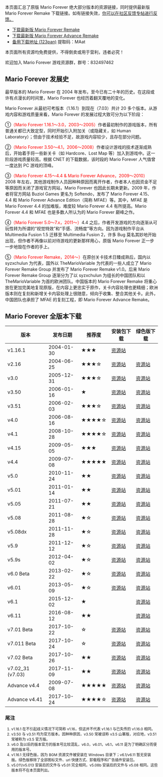 本页面汇总了原版 Mario Forever 绝大部分版本的资源链接，同时提供最新版 Mario Forever Remake 下载链接。如有链接失效，[你可以在社区反馈专帖进行反馈。](https://www.marioforever.net/thread-1635-1-1.html)

- [下载最新版 Mario Forever Remake](https://file.marioforever.net/Mario%20Forever/国内作品/2017/Mario%20Forever%20Remake%20v3.5.rar)
- [下载最新版 Mario Forever Advance Remake](https://file.marioforever.net/Mario%20Forever/国内作品/2017/Mario%20Forever%20Advance%20Remake%20v1.5.rar)
- [备用下载地址 (123pan)](https://www.123pan.com/s/U3vrVv-VD0f.html) 提取码：MAat

本页面所有资源均免费提供，不得倒卖或用于营利，违者必究！

欢迎加入 Mario Forever 游戏资源群，群号：832497462

## Mario Forever 发展史

最早版本的 Mario Forever 在 2004 年发布，至今已有二十年的历史。在这段或许有点漫长的时间里，Mario Forever 也经历着翻天覆地的变化。

Mario Forever 从最初可考版本（1.16.1）到现在（7.03）共计 20 多个版本。从游戏内容和游戏质量来看，Mario Forever 的发展过程大致可分为以下阶段：

①<span style="color:red">（Mario Forever 1.16.1～3.0，2003～2005）</span>作者最初制作的游戏版本，所有普通关都已大致定型，同时开始引入附加关（或隐藏关，如 Human Laboratory）；但由于技术经验不足，故游戏内容较少，且存在部分问题。

②<span style="color:red">（Mario Forever 3.50～4.1，2006～2008）</span>作者设计游戏的技术逐渐成熟后，开始着手将一些新关卡（如 Hardcore、Lost Map 等）加入到游戏中。这一阶段游戏质量较高。根据 CNET 的下载数据，该时段的 Mario Forever 人气值曾一度达到 PC 游戏的顶峰。

③<span style="color:red">（Mario Forever 4.15～4.4 & Mario Forever Advance，2009～2010）</span>2008 年左右，其他游戏制作人员因种种原因而离开作者，作者本人也因资金不足等原因而关闭了游戏官方网站，Mario Forever 也因此长期未更新。2009 年，作者将官方网站 Buziol Games 更名为 Softendo，发布了 Mario Forever 4.15、4.4 和 Mario Forever Advance Edition（简称 MFAE）等。其中，MFAE 是 Mario Forever 4.4 的加难版，难度较 Mario Forever 4.4 有所提高。Mario Forever 4.4 和 MFAE 也是多数人所认为的 Mario Forever 巅峰之作。

④<span style="color:red">（Mario Forever 5.0～7.x，2011～）</span>4.4 之后，作者开发游戏的方向逐渐从可玩性转为所谓的“视觉特效”和“手感、流畅度”等方向。因为游戏制作平台从 Multimedia Fusion 1.5 迁移至 Multimedia Fusion 2，许多 Bug 莫名其妙地开始出现，但作者不再像以前对待游戏的更新那样用心，原版 Mario Forever 正一步一步地毁在作者的手上。

⑤<span style="color:red">（Mario Forever Remake，2014～）</span>在原创关卡技术日臻成熟后，国内以 syzxchulun 为代表，国外以 TheMarioVariable 为代表的一些人成立了 Mario Forever Remake Group 并发布了 Mario Forever Remake v1.0。后来 Mario Forever Remake Group 逐渐分为了以 syzxchulun 为组长的中国团队和以 TheMarioVariable 为首的欧洲团队。中国版本的 Mario Forever Remake 将重心放在更加完美地复现原版，在内容上更忠实于原作，关卡内容处理也更精细；欧洲版本则在复刻和新增关卡内容处理上很随意，倾向于收集、整合其他关卡。此外，中国团队也承担了 MFAE 的复刻工程，即 Mario Forever Advance Remake。

## Mario Forever 全版本下载

| 版本  | 发布日期 | 推荐度 | 安装包下载 | 绿色版下载 |
| --- | --- | --- | --- | --- |
| v1.16.1 | 2004-01-30 | ★★★ | [资源站](https://file.marioforever.net/Mario%20Forever/Mario%20Forever%20全版本下载/安装版/Mario%20Forever%201.16.1.exe) |     |
| v2.16 | 2004-06-25 | ★★★☆ | [资源站](https://file.marioforever.net/Mario%20Forever/Mario%20Forever%20全版本下载/安装版/Mario%20Forever%202.16.exe) | [资源站](https://file.marioforever.net/Mario%20Forever/Mario%20Forever%20全版本下载/绿色版/Mario%20Forever%202.16.7z) |
| v3.0 | 2005-12-31 | ★★★☆ | [资源站](https://file.marioforever.net/Mario%20Forever/Mario%20Forever%20全版本下载/安装版/Mario%20Forever%203.0.exe) | [资源站](https://file.marioforever.net/Mario%20Forever/Mario%20Forever%20全版本下载/绿色版/Mario%20Forever%203.0.7z) |
| v3.50 | 2006-01-16 | ★   | [资源站](https://file.marioforever.net/Mario%20Forever/Mario%20Forever%20全版本下载/安装版/Mario%20Forever%203.50.exe) | [资源站](https://file.marioforever.net/Mario%20Forever/Mario%20Forever%20全版本下载/绿色版/Mario%20Forever%203.50.7z) |
| v3.51 | 2006-02-03 | ★★★☆ | [资源站](https://file.marioforever.net/Mario%20Forever/Mario%20Forever%20全版本下载/安装版/Mario%20Forever%203.51.exe) | [资源站](https://file.marioforever.net/Mario%20Forever/Mario%20Forever%20全版本下载/绿色版/Mario%20Forever%203.51.7z) |
| v4.0 | 2006-08-16 | ★★★★☆ | [资源站](https://file.marioforever.net/Mario%20Forever/Mario%20Forever%20全版本下载/安装版/Mario%20Forever%204.0.exe) | [资源站](https://file.marioforever.net/Mario%20Forever/Mario%20Forever%20全版本下载/绿色版/Mario%20Forever%204.0.7z) |
| v4.1 | 2008-10-28 | ★★★★☆ | [资源站](https://file.marioforever.net/Mario%20Forever/Mario%20Forever%20全版本下载/安装版/Mario%20Forever%204.1.exe) | [资源站](https://file.marioforever.net/Mario%20Forever/Mario%20Forever%20全版本下载/绿色版/Mario%20Forever%204.1.7z) |
| v4.15 | 2009-05-05 | ★★★ | [资源站](https://file.marioforever.net/Mario%20Forever/Mario%20Forever%20全版本下载/安装版/Mario%20Forever%204.15.exe) | [资源站](https://file.marioforever.net/Mario%20Forever/Mario%20Forever%20全版本下载/绿色版/Mario%20Forever%204.15.7z) |
| v4.4 | 2009-07-08 | ★★★★★ | [资源站](https://file.marioforever.net/Mario%20Forever/Mario%20Forever%20全版本下载/安装版/Mario%20Forever%204.4.exe) | [资源站](https://file.marioforever.net/Mario%20Forever/Mario%20Forever%20全版本下载/绿色版/Mario%20Forever%204.4.7z) |
| v5.0 | 2010-11-24 | ★★  | [资源站](https://file.marioforever.net/Mario%20Forever/Mario%20Forever%20全版本下载/安装版/Mario%20Forever%205.0.exe) | [资源站](https://file.marioforever.net/Mario%20Forever/Mario%20Forever%20全版本下载/绿色版/Mario%20Forever%205.0.7z) |
| v5.01 | 2011-01-14 | ★★  | [资源站](https://file.marioforever.net/Mario%20Forever/Mario%20Forever%20全版本下载/安装版/Mario%20Forever%205.01.exe) | [资源站](https://file.marioforever.net/Mario%20Forever/Mario%20Forever%20全版本下载/绿色版/Mario%20Forever%205.01.7z) |
| v5.05 | 2011-07-21 | ★★  | [资源站](https://file.marioforever.net/Mario%20Forever/Mario%20Forever%20全版本下载/安装版/Mario%20Forever%205.05.exe) | [资源站](https://file.marioforever.net/Mario%20Forever/Mario%20Forever%20全版本下载/绿色版/Mario%20Forever%205.05.7z) |
| v5.08 | 2011-08-28 | ★☆  | [资源站](https://file.marioforever.net/Mario%20Forever/Mario%20Forever%20全版本下载/安装版/Mario%20Forever%205.08.exe) | [资源站](https://file.marioforever.net/Mario%20Forever/Mario%20Forever%20全版本下载/绿色版/Mario%20Forever%205.08.7z) |
| v5.08dx | 2011-11-28 | ★☆  | [资源站](https://file.marioforever.net/Mario%20Forever/Mario%20Forever%20全版本下载/安装版/Mario%20Forever%205.08dx.exe) | [资源站](https://file.marioforever.net/Mario%20Forever/Mario%20Forever%20全版本下载/绿色版/Mario%20Forever%205.08%20Direct%20X.7z) |
| v5.9 | 2011-12-12 | ★☆  | [资源站](https://file.marioforever.net/Mario%20Forever/Mario%20Forever%20全版本下载/安装版/Mario%20Forever%205.9.exe) | [资源站](https://file.marioforever.net/Mario%20Forever/Mario%20Forever%20全版本下载/绿色版/Mario%20Forever%205.9.7z) |
| v5.9s | 2012-04-02 | ★☆  | [资源站](https://file.marioforever.net/Mario%20Forever/Mario%20Forever%20全版本下载/安装版/Mario%20Forever%205.9s.exe) | [资源站](https://file.marioforever.net/Mario%20Forever/Mario%20Forever%20全版本下载/绿色版/Mario%20Forever%205.9s.7z) |
| v6.0 Beta | 2013-02-22 | ★☆  | [资源站](https://file.marioforever.net/Mario%20Forever/Mario%20Forever%20全版本下载/安装版/Mario%20Forever%206.0.exe) | [资源站](https://file.marioforever.net/Mario%20Forever/Mario%20Forever%20全版本下载/绿色版/Mario%20Forever%206.0.7z) |
| v6.01 | 2013-05-09 | ★☆  | [资源站](https://file.marioforever.net/Mario%20Forever/Mario%20Forever%20全版本下载/安装版/Mario%20Forever%206.01.exe) | [资源站](https://file.marioforever.net/Mario%20Forever/Mario%20Forever%20全版本下载/绿色版/Mario%20Forever%206.01.7z) |
| v6.1 | 2015-12-02 | ★   |     | [资源站](https://file.marioforever.net/Mario%20Forever/Mario%20Forever%20全版本下载/绿色版/Mario%20Forever%206.1.rar) |
| v6.11 | 2016-08-12 | ★★  |     | [资源站](https://file.marioforever.net/Mario%20Forever/Mario%20Forever%20全版本下载/绿色版/Mario%20Forever%206.11.rar) |
| v7.01 Beta | 2017-10-22 | ☆   | [资源站](https://file.marioforever.net/Mario%20Forever/Mario%20Forever%20全版本下载/安装版/Mario%20Forever%207.01.exe) | [资源站](https://file.marioforever.net/Mario%20Forever/Mario%20Forever%20全版本下载/绿色版/Mario%20Forever%207.01.7z) |
| v7.011 Beta | 2017-10-24 | ☆   | [资源站](https://file.marioforever.net/Mario%20Forever/Mario%20Forever%20全版本下载/安装版/Mario%20Forever%207.011.exe) | [资源站](https://file.marioforever.net/Mario%20Forever/Mario%20Forever%20全版本下载/绿色版/Mario%20Forever%207.011.7z) |
| v7.02 Beta | 2017-10-26 | ★★  | [资源站](https://file.marioforever.net/Mario%20Forever/Mario%20Forever%20全版本下载/安装版/Mario%20Forever%207.02.exe) | [资源站](https://file.marioforever.net/Mario%20Forever/Mario%20Forever%20全版本下载/绿色版/Mario%20Forever%207.02.7z) |
| v7.02_31 (v7.03) | 2017-11-09 | ★★  | [资源站](https://file.marioforever.net/Mario%20Forever/Mario%20Forever%20全版本下载/安装版/Mario%20Forever%207.03.exe) | [资源站](https://file.marioforever.net/Mario%20Forever/Mario%20Forever%20全版本下载/绿色版/Mario%20Forever%207.03.7z) |
| Advance v4.4 | 2009-07-08 | ★★★★★ | [资源站](https://file.marioforever.net/Mario%20Forever/Mario%20Forever%20全版本下载/安装版/Mario%20Forever%20Advance.exe) | [资源站](https://file.marioforever.net/Mario%20Forever/Mario%20Forever%20全版本下载/绿色版/Mario%20Forever%20Advance%20Edition.7z) |
| Advance v4.41 | 2017-10-24 | ★★★★☆ | [资源站](https://file.marioforever.net/Mario%20Forever/Mario%20Forever%20全版本下载/安装版/Mario%20Forever%20Advance%20v4.41.exe) | [资源站](https://file.marioforever.net/Mario%20Forever/Mario%20Forever%20全版本下载/绿色版/Mario%20Forever%20Advance%20v4.41.7z) |

### 尾注
<div style="font-size:12px">

1. v1.16.1 在不引起歧义情况下可简称 v1.16，但这并不代表 v1.16.1 与已失传的 v1.16.0 相同。  
2. v3.50 与 v3.51 均为官方版本。因种种原因，v3.50 常被误称 v3.5 山寨版，对应地，v3.51 常被称为 v3.5 官方版。  
3. v6.0 及以后的版本官方的版本号比较混乱，v6.0，v6.01，v6.1，v6.11 是为了明确区分而使用的版本号。  
4. v1.16.1 无绿色版，因为 BGM 资源文件被安装在 Windows 目录下；v6.1/v6.11 暂无安装版。绿色版移除了全部图标文件、url 快捷方式、卸载程序和广告插件安装包。  
5. v5.011/v5.013 安装后的文件与 v5.01 完全相同，v5.08b 安装后的文件与 v5.08 相同。这些版本将不在本页面列出。
</div>